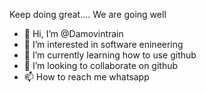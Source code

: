 Keep doing great....
We are going well

- 👋 Hi, I’m @Damovintrain
- 👀 I’m interested in software enineering
- 🌱 I’m currently learning how to use github
- 💞️ I’m looking to collaborate on github
- 📫 How to reach me whatsapp

<!---
Damovintrain/Damovintrain is a ✨ special ✨ repository because its `README.md` (this file) appears on your GitHub profile.
You can click the Preview link to take a look at your changes.
--->
